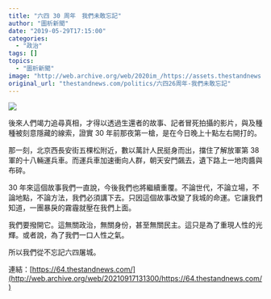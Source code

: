 ```yaml
---
title: "六四 30 周年　我們未敢忘記"
author: "圖析新聞"
date: "2019-05-29T17:15:00"
categories:
  - "政治"
tags: []
topics:
  - "圖析新聞"
image: "http://web.archive.org/web/2020im_/https://assets.thestandnews.com/media/photos/64-16_gabB4.png"
original_url: "thestandnews.com/politics/六四26周年-我們未敢忘記"
---
```

![](http://web.archive.org/web/2020im_/https://assets.thestandnews.com/media/photos/64-16_gabB4.png)

後來人們竭力追尋真相，才得以透過生還者的故事、記者冒死拍攝的影片，與及種種被刻意隱藏的線索，證實 30 年前那夜第一槍，是在今日晚上十點左右開打的。

那一刻，北京西長安街五棵松附近，數以萬計人民挺身而出，擋住了解放軍第 38 軍的十八輛運兵車。而運兵車加速衝向人群，朝天安門飆去，遺下路上一地肉醬與布碎。

30 年來這個故事我們一直說，今後我們也將繼續重覆。不論世代，不論立場，不論地點，不論方法，我們必須講下去。只因這個故事改變了我城的命運。它讓我們知道，一團暴戾的霧霾就壓在我們上面。

我們要撥開它。這無關政治，無關身份，甚至無關民主。這只是為了重現人性的光輝。或者說，為了我們一口人性之氣。

所以我們從不忘記六四屠城。

連結：[https://64.thestandnews.com/](http://web.archive.org/web/20210917131300/https://64.thestandnews.com/)